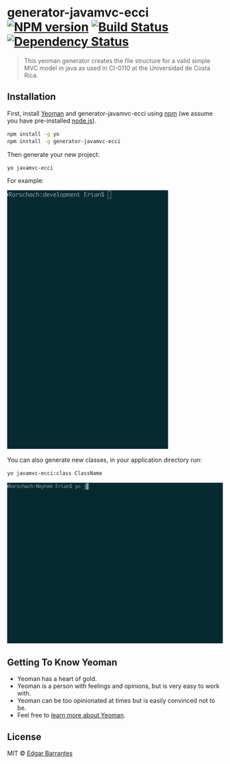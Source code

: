 # generator-javamvc-ecci [![NPM version][npm-image]][npm-url] [![Build Status][travis-image]][travis-url] [![Dependency Status][daviddm-image]][daviddm-url]
> This yeoman generator creates the file structure for a valid simple MVC model in java as used in CI-0110 at the Universidad de Costa Rica.

## Installation

First, install [Yeoman](http://yeoman.io) and generator-javamvc-ecci using [npm](https://www.npmjs.com/) (we assume you have pre-installed [node.js](https://nodejs.org/)).

```bash
npm install -g yo
npm install -g generator-javamvc-ecci
```

Then generate your new project:

```bash
yo javamvc-ecci
```

For example:

![Example on how to use the main generator.](https://github.com/edgarbarrantes/generator-javamvc-ecci/raw/master/gif/app.gif)

You can also generate new classes, in your application directory run:

```bash
yo javamvc-ecci:class ClassName
```

![Example on how to use the classes subgenerator.](https://github.com/edgarbarrantes/generator-javamvc-ecci/raw/master/gif/class.gif)

## Getting To Know Yeoman

 * Yeoman has a heart of gold.
 * Yeoman is a person with feelings and opinions, but is very easy to work with.
 * Yeoman can be too opinionated at times but is easily convinced not to be.
 * Feel free to [learn more about Yeoman](http://yeoman.io/).

## License

MIT © [Edgar Barrantes](https://github.com/edgarbarrantes)


[npm-image]: https://badge.fury.io/js/generator-javamvc-ecci.svg
[npm-url]: https://npmjs.org/package/generator-javamvc-ecci
[travis-image]: https://travis-ci.org/EdgarBarrantes/generator-javamvc-ecci.svg?branch=master
[travis-url]: https://travis-ci.org/EdgarBarrantes/generator-javamvc-ecci
[daviddm-image]: https://david-dm.org/EdgarBarrantes/generator-javamvc-ecci.svg?theme=shields.io
[daviddm-url]: https://david-dm.org/EdgarBarrantes/generator-javamvc-ecci
